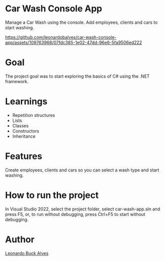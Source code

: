 # Car Wash Console App

Manage a Car Wash using the console. Add employees, clients and cars to start washing.

https://github.com/leonardobalves/car-wash-console-app/assets/109763968/07fdc385-1e02-47dd-96e6-5fa9506ed222

# Goal

The project goal was to start exploring the basics of C# using the .NET framework.

# Learnings

* Repetition structures
* Lists
* Classes
* Constructors
* Inheritance

# Features

Create employees, clients and cars so you can select a wash type and start washing.

# How to run the project

In Visual Studio 2022, select the project folder, select car-wash-app.sln and press F5, or, to run without debugging, press Ctrl+F5 to start without debugging.

# Author

[Leonardo Buck Alves](https://www.linkedin.com/in/leonardobuckalves/)
